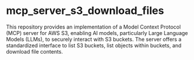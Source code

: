 # mcp_server_s3_download_files
This repository provides an implementation of a Model Context Protocol (MCP) server for AWS S3, enabling AI models, particularly Large Language Models (LLMs), to securely interact with S3 buckets. The server offers a standardized interface to list S3 buckets, list objects within buckets, and download file contents.
